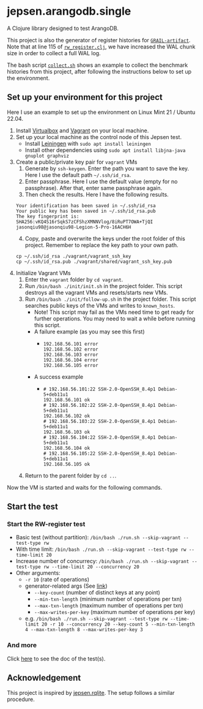 # jepsen.arangodb.single

A Clojure library designed to test ArangoDB.

This project is also the generator of register histories for [`GRAIL-artifact`](https://github.com/jasonqiu98/GRAIL-artifact). Note that at line 115 of [`rw_register.clj`](./src/jepsen/arangodb/tests/rw_register.clj), we have increased the WAL chunk size in order to collect a full WAL log.

The bash script [`collect.sh`](./collect.sh) shows an example to collect the benchmark histories from this project, after following the instructions below to set up the environment.

## Set up your environment for this project

Here I use an example to set up the environment on Linux Mint 21 / Ubuntu 22.04.

1. Install [Virtualbox](https://www.virtualbox.org/wiki/Linux_Downloads) and [Vagrant](https://www.vagrantup.com/downloads) on your local machine.
2. Set up your local machine as the control node of this Jepsen test.
    - Install [Leiningen](https://leiningen.org/) with `sudo apt install leiningen`
    - Install other dependencies using `sudo apt install libjna-java gnuplot graphviz`
3. Create a public/private key pair for `vagrant` VMs
    1. Generate by `ssh-keygen`. Enter the path you want to save the key. Here I use the default path `~/.ssh/id_rsa`.
    2. Enter passphrase. Here I use the default value (empty for no passphrase). After that, enter same passphrase again.
    3. Then check the results. Here I have the following results.
    ```
    Your identification has been saved in ~/.ssh/id_rsa
    Your public key has been saved in ~/.ssh/id_rsa.pub
    The key fingerprint is:
    SHA256:vKQ4S16rSqkS7zCFShzXMNNVlog/8iRuPT7OWA+TjQI jasonqiu98@jasonqiu98-Legion-5-Pro-16ACH6H
    ```
    4. Copy, paste and overwrite the keys under the root folder of this project. Remember to replace the key path to your own path.
    ```
    cp ~/.ssh/id_rsa ./vagrant/vagrant_ssh_key
    cp ~/.ssh/id_rsa.pub ./vagrant/shared/vagrant_ssh_key.pub
    ```
4. Initialize Vagrant VMs
    1. Enter the `vagrant` folder by `cd vagrant`.
    2. Run `/bin/bash ./init/init.sh` in the project folder. This script destroys all the vagrant VMs and resets/starts new VMs. 
    3. Run `/bin/bash ./init/follow-up.sh` in the project folder. This script searches public keys of the VMs and writes to `known_hosts`.
        - Note! This script may fail as the VMs need time to get ready for further operations. You may need to wait a while before running this script.
        - A failure example (as you may see this first)
            - ```
              192.168.56.101 error
              192.168.56.102 error
              192.168.56.103 error
              192.168.56.104 error
              192.168.56.105 error
              ```
        - A success example
            - ```
              # 192.168.56.101:22 SSH-2.0-OpenSSH_8.4p1 Debian-5+deb11u1
              192.168.56.101 ok
              # 192.168.56.102:22 SSH-2.0-OpenSSH_8.4p1 Debian-5+deb11u1
              192.168.56.102 ok
              # 192.168.56.103:22 SSH-2.0-OpenSSH_8.4p1 Debian-5+deb11u1
              192.168.56.103 ok
              # 192.168.56.104:22 SSH-2.0-OpenSSH_8.4p1 Debian-5+deb11u1
              192.168.56.104 ok
              # 192.168.56.105:22 SSH-2.0-OpenSSH_8.4p1 Debian-5+deb11u1
              192.168.56.105 ok
              ```
    4. Return to the parent folder by `cd ..`.

Now the VM is started and waits for the following commands.

## Start the test

### Start the RW-register test

- Basic test (without partition): `/bin/bash ./run.sh --skip-vagrant --test-type rw`
- With time limit: `/bin/bash ./run.sh --skip-vagrant --test-type rw --time-limit 20`
- Increase number of concurrecy: `/bin/bash ./run.sh --skip-vagrant --test-type rw --time-limit 20 --concurrency 20`
- Other arguments:
  - `-r 10` (rate of operations)
  - generator-related args (See [link](https://github.com/jepsen-io/elle/blob/main/src/elle/list_append.clj#L920))
    - `--key-count` (number of distinct keys at any point)
    - `--min-txn-length` (minimum number of operations per txn)
    - `--max-txn-length` (maximum number of operations per txn)
    - `--max-writes-per-key` (maximum number of operations per key)
  - e.g. `/bin/bash ./run.sh --skip-vagrant --test-type rw --time-limit 20 -r 10 --concurrency 20 --key-count 5 --min-txn-length 4 --max-txn-length 8 --max-writes-per-key 3`

### And more

Click [here](doc/intro.md) to see the doc of the test(s).

## Acknowledgement

This project is inspired by [jepsen.rqlite](https://github.com/wildarch/jepsen.rqlite). The setup follows a similar procedure.
